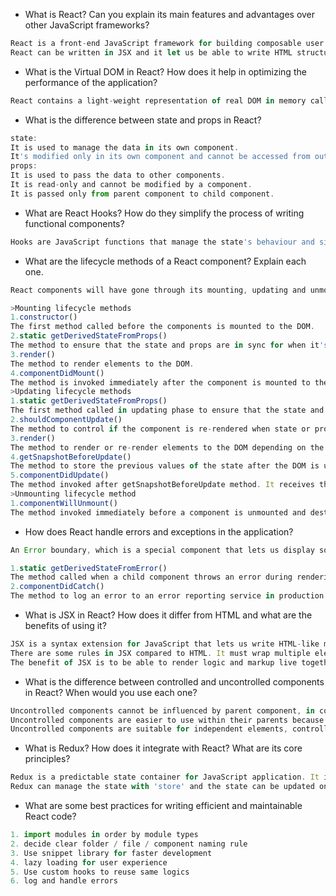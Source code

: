- What is React? Can you explain its main features and advantages over other JavaScript frameworks?

```js
React is a front-end JavaScript framework for building composable user interfaces. It's an open-source and component-based framework. React follows the model View Controller (MVC) architecture. Components are core concept of React, which can split the UI into independent, reusable pieces.
React can be written in JSX and it let us be able to write HTML structures in the same file that contains JavaScript code.

```

- What is the Virtual DOM in React? How does it help in optimizing the performance of the application?

```js
React contains a light-weight representation of real DOM in memory called Virtual DOM. When any object's state changes, VDOM can modify only target object in real DOM, which make application faster.

```

- What is the difference between state and props in React?

```js
state:
It is used to manage the data in its own component.
It's modified only in its own component and cannot be accessed from outside.
props:
It is used to pass the data to other components.
It is read-only and cannot be modified by a component.
It is passed only from parent component to child component.
```

- What are React Hooks? How do they simplify the process of writing functional components?

```js
Hooks are JavaScript functions that manage the state's behaviour and side effects by isolating them from a component. Hooks allow us to reuse stateful logic without changing our component hierarchy. This makes it easy to share Hooks among many components and makes it simple to write codes.
```

- What are the lifecycle methods of a React component? Explain each one.

```js
React components will have gone through its mounting, updating and unmounting phase before rendering. And each react lifecycle has a number of lifecycle methods.

>Mounting lifecycle methods
1.constructor()
The first method called before the components is mounted to the DOM.
2.static getDerivedStateFromProps()
The method to ensure that the state and props are in sync for when it's required.
3.render()
The method to render elements to the DOM.
4.componentDidMount()
The method is invoked immediately after the component is mounted to the DOM by render method.
>Updating lifecycle methods
1.static getDerivedStateFromProps()
The first method called in updating phase to ensure that the state and props are in sync for when it's required.
2.shouldComponentUpdate()
The method to control if the component is re-rendered when state or props changes.
3.render()
The method to render or re-render elements to the DOM depending on the returned value from shouldComponentUpdate.
4.getSnapshotBeforeUpdate()
The method to store the previous values of the state after the DOM is updated after rendering.
5.componentDidUpdate()
The method invoked after getSnapshotBeforeUpdate method. It receives the previous props and state, and also can receive the returned value from getSnapshotBeforeUpdate method as arguments.
>Unmounting lifecycle method
1.componentWillUnmount()
The method invoked immediately before a component is unmounted and destroyed. It is mainly used for cleanup.

```

- How does React handle errors and exceptions in the application?

```js
An Error boundary, which is a special component that lets us display some fallback UI, can be used to prevent that React will remove its UI from the screen when error occurred. These 2 methods to handle error behaviour.

1.static getDerivedStateFromError()
The method called when a child component throws an error during rendering. It receives the error and returns the state telling the component to display the error message.
2.componentDidCatch()
The method to log an error to an error reporting service in production the child component throws the error.
```

- What is JSX in React? How does it differ from HTML and what are the benefits of using it?

```js
JSX is a syntax extension for JavaScript that lets us write HTML-like markup inside a JavaScript file.
There are some rules in JSX compared to HTML. It must wrap multiple elements with a single parent tag to return them from a component. All tags must be closed. Some attribute names are written in camelCase because they can't contain dashes or reserved words in JavaScript.
The benefit of JSX is to be able to render logic and markup live together in the same components and make the application interactive.
```

- What is the difference between controlled and uncontrolled components in React? When would you use each one?

```js
Uncontrolled components cannot be influenced by parent component, in contrast, controlled components are driven by props from parent component.
Uncontrolled components are easier to use within their parents because they require less configuration, but they're less flexible. Controlled components requires the parent components to configure them with props, but they are flexible and can be coordinate together.
Uncontrolled components are suitable for independent elements, controlled components are suitable for coordinated elements.
```

- What is Redux? How does it integrate with React? What are its core principles?

```js
Redux is a predictable state container for JavaScript application. It is a state management tool and can be used in any JavaScript project by installing Redux.
Redux can manage the state with 'store' and the state can be updated only by dispatch action. All components access the store through 'reducer' and 'actions'.
```

- What are some best practices for writing efficient and maintainable React code?

```js
1. import modules in order by module types
2. decide clear folder / file / component naming rule
3. Use snippet library for faster development
4. lazy loading for user experience
5. Use custom hooks to reuse same logics
6. log and handle errors

```
